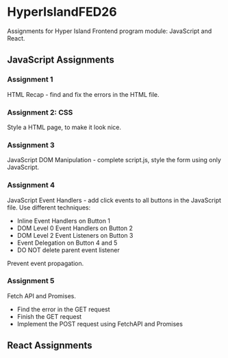 # HyperIslandFED26

Assignments for Hyper Island Frontend program module: JavaScript and React.

## JavaScript Assignments

### Assignment 1

HTML Recap - find and fix the errors in the HTML file.

### Assignment 2: CSS

Style a HTML page, to make it look nice.

### Assignment 3

JavaScript DOM Manipulation - complete script.js, style the form using only JavaScript.

### Assignment 4

JavaScript Event Handlers - add click events to all buttons in the JavaScript file. Use different techniques:

- Inline Event Handlers on Button 1
- DOM Level 0 Event Handlers on Button 2
- DOM Level 2 Event Listeners on Button 3
- Event Delegation on Button 4 and 5
- DO NOT delete parent event listener

Prevent event propagation.

### Assignment 5

Fetch API and Promises.

- Find the error in the GET request 
- Finish the GET request 
- Implement the POST request using FetchAPI and Promises

## React Assignments
